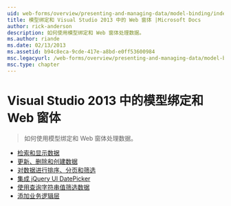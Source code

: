 ```yaml
---
uid: web-forms/overview/presenting-and-managing-data/model-binding/index
title: 模型绑定和 Visual Studio 2013 中的 Web 窗体 |Microsoft Docs
author: rick-anderson
description: 如何使用模型绑定和 Web 窗体处理数据。
ms.author: riande
ms.date: 02/13/2013
ms.assetid: b94c8eca-9cde-417e-a8bd-e0ff53600984
msc.legacyurl: /web-forms/overview/presenting-and-managing-data/model-binding
msc.type: chapter
---
```

<a name="model-binding-and-web-forms-in-visual-studio-2013"></a>Visual Studio 2013 中的模型绑定和 Web 窗体
====================
> 如何使用模型绑定和 Web 窗体处理数据。


- [检索和显示数据](retrieving-data.md)
- [更新、删除和创建数据](updating-deleting-and-creating-data.md)
- [对数据进行排序、分页和筛选](sorting-paging-and-filtering-data.md)
- [集成 jQuery UI DatePicker](integrating-jquery-ui.md)
- [使用查询字符串值筛选数据](using-query-string-values-to-retrieve-data.md)
- [添加业务逻辑层](adding-business-logic-layer.md)
